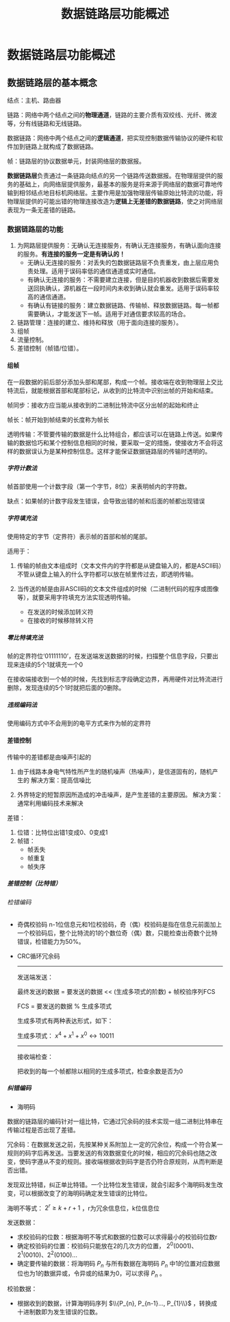 ﻿---
title: '数据链路层功能概述'
tags: ['计算机网络','数据链路层']
---
# 数据链路层功能概述

## 数据链路层的基本概念

结点：主机、路由器

链路：网络中两个结点之间的**物理通道**，链路的主要介质有双绞线、光纤、微波等，分有线链路和无线链路。

数据链路：网络中两个结点之间的**逻辑通道**，把实现控制数据传输协议的硬件和软件加到链路上就构成了数据链路。

帧：链路层的协议数据单元，封装网络层的数据报。

**数据链路层**负责通过一条链路向结点的另一个链路传送数据报。在物理层提供的服务的基础上，向网络层提供服务，最基本的服务是将来源于网络层的数据可靠地传输到相邻结点地目标机网络层。主要作用是加强物理层传输原始比特流的功能，将物理层提供的可能出错的物理连接改造为**逻辑上无差错的数据链路**，使之对网络层表现为一条无差错的链路。

### 数据链路层的功能

1. 为网路层提供服务：无确认无连接服务，有确认无连接服务，有确认面向连接的服务。**有连接的服务一定是有确认的！**
   - 无确认无连接的服务：对丢失的包数据链路层不负责重发，由上层应用负责处理。适用于误码率低的通信通道或实时通信。
   - 有确认无连接的服务：不需要建立连接，但是目的机器收到数据后需要发送回执确认，源机器在一段时间内未收到确认就会重发。适用于误码率较高的通信通道。
   - 有确认有链接的服务：建立数据链路、传输帧、释放数据链路。每一帧都需要确认，才能发送下一帧。适用于对通信要求较高的场合。
2. 链路管理：连接的建立、维持和释放（用于面向连接的服务）。
3. 组帧
4. 流量控制。
5. 差错控制（帧错/位错）。

#### 组帧

在一段数据的前后部分添加头部和尾部，构成一个帧。接收端在收到物理层上交比特流后，就能根据首部和尾部标记，从收到的比特流中识别出帧的开始和结束。

帧同步：接收方应当能从接收到的二进制比特流中区分出帧的起始和终止

帧长：帧开始到帧结束的长度称为帧长

透明传输：不管要传输的数据是什么比特组合，都应该可以在链路上传送。如果传输的数据恰巧和某个控制信息相同的时候，要采取一定的措施，使接收方不会将这样的数据误认为是某种控制信息。这样才能保证数据链路层的传输时透明的。

##### 字符计数法

帧首部使用一个计数字段（第一个字节，8位）来表明帧内的字符数。

缺点：如果帧的计数字段发生错误，会导致出错的帧和后面的帧都出现错误

##### 字符填充法

使用特定的字节（定界符）表示帧的首部和帧的尾部。

适用于：
1. 传输的帧由文本组成时（文本文件内的字符都是从键盘输入的，都是ASCII码）不管从键盘上输入的什么字符都可以放在帧里传过去，即透明传输。

2. 当传送的帧是由非ASCII码的文本文件组成的时候（二进制代码的程序或图像等），就要采用字符填充方法实现透明传输。
   - 在发送的时候添加转义符
   - 在接收的时候移除转义符

##### 零比特填充法

帧的定界符位‘01111110’，在发送端发送数据的时候，扫描整个信息字段，只要出现来连续的5个1就填充一个0

在接收端接收到一个帧的时候，先找到标志字段确定边界，再用硬件对比特流进行删除，发现连续的5个1时就把后面的0删除。

##### 违规编码法

使用编码方式中不会用到的电平方式来作为帧的定界符

#### 差错控制

传输中的差错都是由噪声引起的

1. 由于线路本身电气特性所产生的随机噪声（热噪声），是信道固有的，随机产生的
   解决方案：提高信噪比

2. 外界特定的短暂原因所造成的冲击噪声，是产生差错的主要原因。
   解决方案：通常利用编码技术来解决

差错：

1. 位错：比特位出错1变成0、0变成1
2. 帧错：
   - 帧丢失
   - 帧重复
   - 帧失序

##### 差错控制（比特错）

###### 检错编码

- 奇偶校验码
  n-1位信息元和1位校验码，奇（偶）校验码是指在信息元前面加上一个校验码后，整个比特流的1的个数位奇（偶）数，只能检查出奇数个比特错误，检错能力为50%。
- CRC循环冗余码

  ******************

  发送端发送：
  
  最终发送的数据 = 要发送的数据 << (生成多项式的阶数) + 帧校验序列FCS

  FCS = 要发送的数据 % 生成多项式

  生成多项式有两种表达形式，如下：

  生成多项式： $x^{4}+x^{1}+x^{0} \leftrightarrow 10011$ 

  ******************

  接收端检查：

  把收到的每一个帧都除以相同的生成多项式，检查余数是否为0

##### 纠错编码

- 海明码

数据的链路层的编码针对一组比特，它通过冗余码的技术实现一组二进制比特串在传输过程是否出现了差错。

冗余码：在数据发送之前，先按某种关系附加上一定的冗余位，构成一个符合某一规则的码字后再发送。当要发送的有效数据变化的时候，相应的冗余码也随之改变，使码字遵从不变的规则。接收端根据收到码字是否仍符合原规则，从而判断是否出错。

发现双比特错，纠正单比特错。一个比特位发生错误，就会引起多个海明码发生改变，可以根据改变了的海明码确定发生错误的比特位。

海明不等式： $2^{r} \geq k + r + 1$ ，r为冗余信息位，k位信息位

发送数据：

- 求校验码的位数：根据海明不等式和数据的位数可以求得最小的校验码位数r
- 确定校验码的位置：校验码只能放在2的几次方的位置， $2^{0}(0001)、2^{1}(0010)、2^{2}(0100) ...$ 
- 确定要传输的数据：将海明码 $P_{n}$ 与所有数据在海明码 $P_{n}$ 中1的位置对应数据位也为1的数据异或，令异或的结果为0，可以求得 $P_{n}$ 。

校验数据：

- 根据收到的数据，计算海明码序列 $\\{P_{n}, P_{n-1}..., P_{1}\\}$ ，转换成十进制数即为发生错误的位数。

